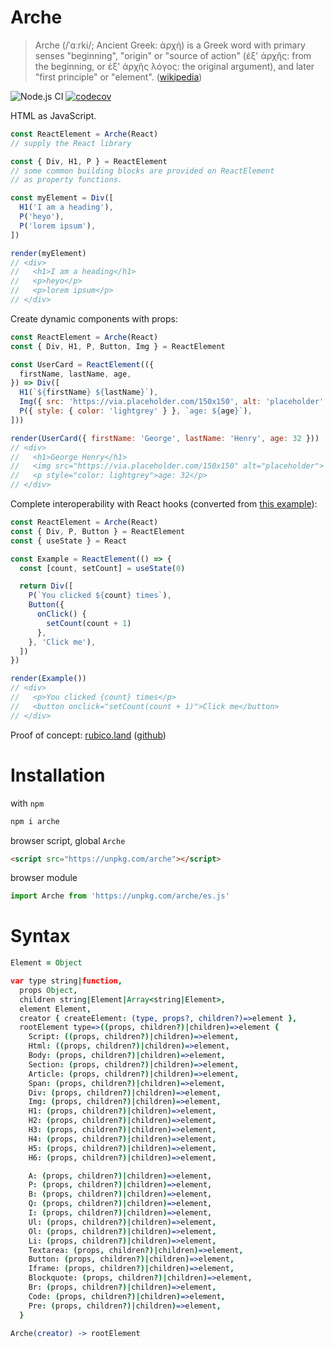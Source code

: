 # Arche
> Arche (/ˈɑːrki/; Ancient Greek: ἀρχή) is a Greek word with primary senses "beginning", "origin" or "source of action" (ἐξ' ἀρχῆς: from the beginning, οr ἐξ' ἀρχῆς λόγος: the original argument), and later "first principle" or "element". ([wikipedia](https://en.wikipedia.org/wiki/Arche))

![Node.js CI](https://github.com/richytong/arche/workflows/Node.js%20CI/badge.svg?branch=master)
[![codecov](https://codecov.io/gh/richytong/arche/branch/master/graph/badge.svg)](https://codecov.io/gh/a-synchronous/rubico)

HTML as JavaScript.

```javascript [playground]
const ReactElement = Arche(React)
// supply the React library

const { Div, H1, P } = ReactElement
// some common building blocks are provided on ReactElement
// as property functions.

const myElement = Div([
  H1('I am a heading'),
  P('heyo'),
  P('lorem ipsum'),
])

render(myElement)
// <div>
//   <h1>I am a heading</h1>
//   <p>heyo</p>
//   <p>lorem ipsum</p>
// </div>
```

Create dynamic components with props:
```javascript [playground]
const ReactElement = Arche(React)
const { Div, H1, P, Button, Img } = ReactElement

const UserCard = ReactElement(({
  firstName, lastName, age,
}) => Div([
  H1(`${firstName} ${lastName}`),
  Img({ src: 'https://via.placeholder.com/150x150', alt: 'placeholder' }),
  P({ style: { color: 'lightgrey' } }, `age: ${age}`),
]))

render(UserCard({ firstName: 'George', lastName: 'Henry', age: 32 }))
// <div>
//   <h1>George Henry</h1>
//   <img src="https://via.placeholder.com/150x150" alt="placeholder">
//   <p style="color: lightgrey">age: 32</p>
// </div>
```

Complete interoperability with React hooks (converted from [this example](https://reactjs.org/docs/hooks-intro.html)):
```javascript [playground]
const ReactElement = Arche(React)
const { Div, P, Button } = ReactElement
const { useState } = React

const Example = ReactElement(() => {
  const [count, setCount] = useState(0)

  return Div([
    P(`You clicked ${count} times`),
    Button({
      onClick() {
        setCount(count + 1)
      },
    }, 'Click me'),
  ])
})

render(Example())
// <div>
//   <p>You clicked {count} times</p>
//   <button onclick="setCount(count + 1)">Click me</button>
// </div>
```

Proof of concept: [rubico.land](https://rubico.land/) ([github](https://github.com/a-synchronous/rubico.land))

# Installation
with `npm`
```bash
npm i arche
```

browser script, global `Arche`
```html
<script src="https://unpkg.com/arche"></script>
```

browser module
```javascript
import Arche from 'https://unpkg.com/arche/es.js'
```

# Syntax
```coffeescript [specscript]
Element = Object

var type string|function,
  props Object,
  children string|Element|Array<string|Element>,
  element Element,
  creator { createElement: (type, props?, children?)=>element },
  rootElement type=>((props, children?)|children)=>element {
    Script: ((props, children?)|children)=>element,
    Html: ((props, children?)|children)=>element,
    Body: (props, children?)|children)=>element,
    Section: (props, children?)|children)=>element,
    Article: (props, children?)|children)=>element,
    Span: (props, children?)|children)=>element,
    Div: (props, children?)|children)=>element,
    Img: (props, children?)|children)=>element,
    H1: (props, children?)|children)=>element,
    H2: (props, children?)|children)=>element,
    H3: (props, children?)|children)=>element,
    H4: (props, children?)|children)=>element,
    H5: (props, children?)|children)=>element,
    H6: (props, children?)|children)=>element,

    A: (props, children?)|children)=>element,
    P: (props, children?)|children)=>element,
    B: (props, children?)|children)=>element,
    Q: (props, children?)|children)=>element,
    I: (props, children?)|children)=>element,
    Ul: (props, children?)|children)=>element,
    Ol: (props, children?)|children)=>element,
    Li: (props, children?)|children)=>element,
    Textarea: (props, children?)|children)=>element,
    Button: (props, children?)|children)=>element,
    Iframe: (props, children?)|children)=>element,
    Blockquote: (props, children?)|children)=>element,
    Br: (props, children?)|children)=>element,
    Code: (props, children?)|children)=>element,
    Pre: (props, children?)|children)=>element,
  }

Arche(creator) -> rootElement
```


